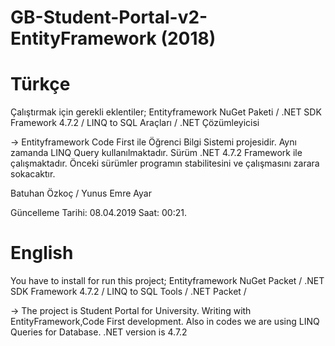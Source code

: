 # GB-Student-Portal-v2-EntityFramework (2018)
# Türkçe

Çalıştırmak için gerekli eklentiler;
Entityframework NuGet Paketi /
.NET SDK Framework 4.7.2 /
LINQ to SQL Araçları /
.NET Çözümleyicisi


-> Entityframework Code First ile Öğrenci Bilgi Sistemi projesidir. Aynı zamanda LINQ Query kullanılmaktadır. Sürüm .NET 4.7.2 Framework ile çalışmaktadır. Önceki sürümler programın stabilitesini ve çalışmasını zarara sokacaktır.


Batuhan Özkoç /
Yunus Emre Ayar

Güncelleme Tarihi: 08.04.2019 Saat: 00:21.

# English

You have to install for run this project; 
Entityframework NuGet Packet /
.NET SDK Framework 4.7.2 /
LINQ to SQL Tools /
.NET Packet /

-> The project is Student Portal for University. Writing with EntityFramework,Code First development. Also in codes we are using LINQ Queries for Database. .NET version is 4.7.2
